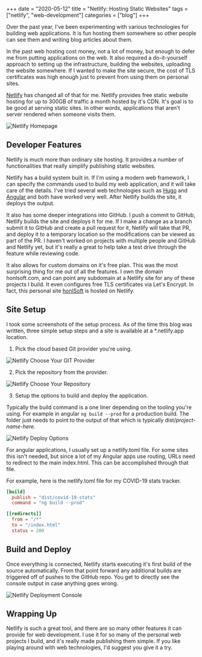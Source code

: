 +++
date = "2020-05-12"
title = "Netlify: Hosting Static Websites"
tags = ["netlify", "web-development"]
categories = ["blog"]
+++

Over the past year, I've been experimenting with various technologies for building web applications.  It is fun hosting them somewhere so other people can see them and writing blog articles about them.

In the past web hosting cost money, not a lot of money, but enough to defer me from putting applications on the web.  It also required a do-it-yourself approach to setting up the infrastructure, building the websites, uploading the website somewhere.  If I wanted to make the site secure, the cost of TLS certificates was high enough just to prevent from using them on personal sites.

[Netlify](https://www.netlify.com) has changed all of that for me.  Netlify provides free static website hosting for up to 300GB of traffic a month hosted by it's CDN.  It's goal is to be good at serving static sites.  In other words, applications that aren't server rendered when someone visits them.  

![Netlify Homepage](/images/netlify-landing-page.jpg)

## Developer Features

Netlify is much more than ordinary site hosting.  It provides a number of functionalities that really simplify publishing static websites.

Netlify has a build system built in.  If I'm using a modern web framework, I can specify the commands used to build my web application, and it will take care of the details.  I've tried several web technologies such as [Hugo](https://gohugo.io/) and [Angular](https://angular.io/) and both have worked very well.  After Netlify builds the site, it deploys the output.  

It also has some deeper integrations into GitHub.  I push a commit to GitHub, Netlify builds the site and deploys it for me. If I make a change as a branch submit it to GitHub and create a pull request for it, Netlify will take that PR, and deploy it to a temporary location so the modifications can be viewed as part of the PR.  I haven't worked on projects with multiple people and GitHub and Netlify yet, but it's really a great to help take a test drive through the feature while reviewing code.

It also allows for custom domains on it's free plan.  This was the most surprising thing for me out of all the features. I own the domain honlsoft.com, and can point any subdomain at a Netlify site for any of these projects I build.  It even configures free TLS certificates via Let's Encrypt.  In fact, this personal site [honlSoft](https://www.honlsoft.com) is hosted on Netlify.

##  Site Setup

I took some screenshots of the setup process.  As of the time this blog was written, three simple setup steps and a site is available at a *.netlify.app location.

1. Pick the cloud based Git provider you're using.

![Netlify Choose Your GIT Provider](/images/netlify-new-site.jpg)

2. Pick the repository from the provider.

![Netlify Choose Your Repository](/images/netlify-choose-repo.jpg)

3. Setup the options to build and deploy the application.

Typically the build command is a one liner depending on the tooling you're using.  For example in angular ``ng build --prod`` for a production build.  The folder just needs to point to the output of that which is typically dist/*project-name-here*.

![Netlify Deploy Options](/images/netlify-deploy-options.jpg)

For angular applications, I usually set up a netlify.toml file.  For some sites this isn't needed, but since a lot of my Angular apps use routing, URLs need to redirect to the main index.html.  This can be accomplished through that file.

For example, here is the netlify.toml file for my COVID-19 stats tracker.

```toml
[build]
  publish = "dist/covid-19-stats"
  command = "ng build --prod"

[[redirects]]
  from = "/*"
  to = "/index.html"
  status = 200
```

## Build and Deploy

Once everything is connected, Netlify starts executing it's first build of the source automatically.  From that point forward any additional builds are triggered off of pushes to the GitHub repo.  You get to directly see the console output in case anything goes wrong.

![Netlify Deployment Console](/images/netlify-deploy-console.jpg)

## Wrapping Up

Netlify is such a great tool, and there are so many other features it can provide for web development.  I use it for so many of the personal web projects I build, and it's really made publishing them simple.  If you like playing around with web technologies, I'd suggest you give it a try.